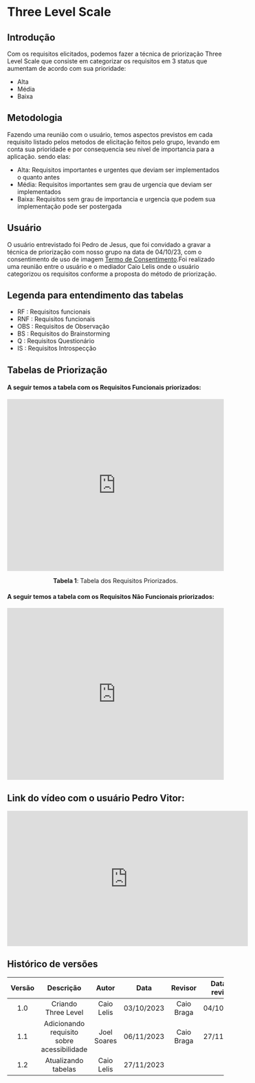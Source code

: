 # **Three Level Scale** 

## **Introdução**

Com os requisitos elicitados, podemos fazer a técnica de priorização Three Level Scale que consiste em categorizar os requisitos em 3 status que aumentam de acordo com sua prioridade: 

- Alta  
- Média 
- Baixa 

## **Metodologia**

Fazendo uma reunião com o usuário, temos aspectos previstos em cada requisito listado pelos metodos de elicitação feitos pelo grupo, levando em conta sua prioridade e por consequencia seu nivel de importancia para a aplicação. sendo elas: 

- Alta: Requisitos importantes e urgentes que deviam ser implementados o quanto antes
- Média: Requisitos importantes sem grau de urgencia que deviam ser implementados
- Baixa: Requisitos sem grau de importancia e urgencia que podem sua implementação pode ser postergada


## **Usuário**

O usuário entrevistado foi Pedro de Jesus, que foi convidado a gravar a técnica de priorização com nosso grupo na data de 04/10/23, com o consentimento de uso de imagem [Termo de Consentimento](https://unbbr-my.sharepoint.com/:w:/g/personal/211061645_aluno_unb_br/EaOMpyry-npLg-Kh0Vrq0KgBRs-Yz9OoPlpqfDuAc-iuwA?e=hWkmJg).Foi realizado uma reunião entre o usuário e o mediador Caio Lelis onde o usuário categorizou os requisitos conforme a proposta do método de priorização.


## **Legenda para entendimento das tabelas**

- RF : Requisitos funcionais
- RNF : Requisitos  funcionais
- OBS : Requisitos de Observação
- BS : Requisitos do Brainstorming
- Q : Requisitos Questionário
- IS : Requisitos Introspecção


## **Tabelas de Priorização**
#### A seguir temos a tabela com os Requisitos Funcionais priorizados:

<iframe src="https://docs.google.com/spreadsheets/d/e/2PACX-1vQfj_k_gndkfNehB2pltiQ1FVQD7_QTRbZ9CV4O2rpcaQ8E0MrJ5f6qX46sH9lQ40NCr9hGHfc6440u/pubhtml?gid=0&amp;single=true&amp;widget=true&amp;headers=false"width="100%" height="400" frameborder="0" scrolling="yes"></iframe>

<div style="text-align: center">
    <p> <b>Tabela 1</b>: Tabela dos Requisitos Priorizados.</p>
</div>

#### A seguir temos a tabela com os Requisitos Não Funcionais priorizados:
<iframe src="https://docs.google.com/spreadsheets/d/e/2PACX-1vSmbpeAXpOCvZuii4KwbcxaA8A8qtLqcP3y1CCM7XsgAlbAwWB8ewDiGekz46t7LnjyMmZy_mafrWrS/pubhtml?gid=0&amp;single=true&amp;widget=true&amp;headers=false"width="100%" height="400" frameborder="0" scrolling="yes"></iframe>


## **Link do vídeo com o usuário Pedro Vitor:**

<iframe width="560" height="315" src="https://www.youtube.com/embed/a4opWvuXpu8?si=xWJMdyssCwrtO3-T" title="YouTube video player" frameborder="0" allow="accelerometer; autoplay; clipboard-write; encrypted-media; gyroscope; picture-in-picture; web-share" allowfullscreen></iframe>

## **Histórico de versões** 

| Versão |          Descrição              |     Autor       |      Data      |   Revisor     |    Data de revisão    |  
|:------:|:-------------------------------:|:---------------:|:--------------:|:-------------:|:---------------------:|
|  1.0   | Criando Three Level  | Caio Lelis  |   03/10/2023   |  Caio Braga  |       04/10/2023      |
|  1.1   | Adicionando requisito sobre acessibilidade  | Joel Soares  |   06/11/2023   | Caio Braga  |       27/11/2023      |
|  1.2   | Atualizando tabelas  | Caio Lelis  |   27/11/2023   |   |             |

